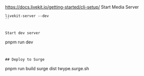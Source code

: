https://docs.livekit.io/getting-started/cli-setup/
Start Media Server
```
livekit-server --dev
``


Start dev server

```
pnpm run dev
```


## Deploy to Surge

```
pnpm run build
surge dist twype.surge.sh
```